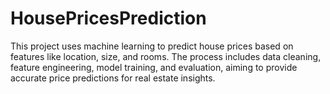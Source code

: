 # HousePricesPrediction
This project uses machine learning to predict house prices based on features like location, size, and rooms. The process includes data cleaning, feature engineering, model training, and evaluation, aiming to provide accurate price predictions for real estate insights.
